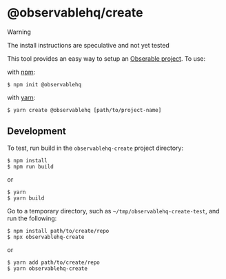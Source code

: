 # @observablehq/create

> [!WARNING]
> The install instructions are speculative and not yet tested

This tool provides an easy way to setup an [Obserable project](https://cli.observablehq.com/).  To use:

with [npm](https://docs.npmjs.com/cli/v10/commands/npm-init):

```
$ npm init @observablehq
```

with [yarn](https://yarnpkg.com):

```
$ yarn create @observablehq [path/to/project-name]
```

## Development

To test, run build in the `observablehq-create` project directory:

```
$ npm install
$ npm run build
```

or

```
$ yarn
$ yarn build
```

Go to a temporary directory, such as `~/tmp/observablehq-create-test`, and run the following:

```
$ npm install path/to/create/repo
$ npx observablehq-create
```

or

```
$ yarn add path/to/create/repo
$ yarn observablehq-create
```

